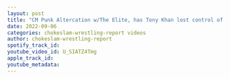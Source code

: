 ```yaml
---
layout: post
title: "CM Punk Altercation w/The Elite, has Tony Khan lost control of AEW and his wrestlers?"
date: 2022-09-06
categories: chokeslam-wrestling-report videos
author: chokeslam-wrestling-report
spotify_track_id: 
youtube_video_id: U_SIATZ4Tmg
apple_track_id: 
youtube_metadata: 
---
```

